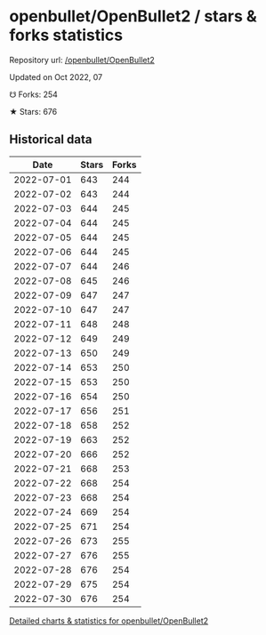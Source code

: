 # openbullet/OpenBullet2 / stars & forks statistics

Repository url: [/openbullet/OpenBullet2](https://github.com/openbullet/OpenBullet2)

Updated on Oct 2022, 07

☋ Forks: 254

★ Stars: 676

## Historical data
| Date | Stars | Forks |
|------|-------|-------|
| 2022-07-01 | 643 | 244 | 
| 2022-07-02 | 643 | 244 | 
| 2022-07-03 | 644 | 245 | 
| 2022-07-04 | 644 | 245 | 
| 2022-07-05 | 644 | 245 | 
| 2022-07-06 | 644 | 245 | 
| 2022-07-07 | 644 | 246 | 
| 2022-07-08 | 645 | 246 | 
| 2022-07-09 | 647 | 247 | 
| 2022-07-10 | 647 | 247 | 
| 2022-07-11 | 648 | 248 | 
| 2022-07-12 | 649 | 249 | 
| 2022-07-13 | 650 | 249 | 
| 2022-07-14 | 653 | 250 | 
| 2022-07-15 | 653 | 250 | 
| 2022-07-16 | 654 | 250 | 
| 2022-07-17 | 656 | 251 | 
| 2022-07-18 | 658 | 252 | 
| 2022-07-19 | 663 | 252 | 
| 2022-07-20 | 666 | 252 | 
| 2022-07-21 | 668 | 253 | 
| 2022-07-22 | 668 | 254 | 
| 2022-07-23 | 668 | 254 | 
| 2022-07-24 | 669 | 254 | 
| 2022-07-25 | 671 | 254 | 
| 2022-07-26 | 673 | 255 | 
| 2022-07-27 | 676 | 255 | 
| 2022-07-28 | 676 | 254 | 
| 2022-07-29 | 675 | 254 | 
| 2022-07-30 | 676 | 254 | 


[Detailed charts & statistics for openbullet/OpenBullet2](https://reviewgithub.com/rep/openbullet/OpenBullet2)
